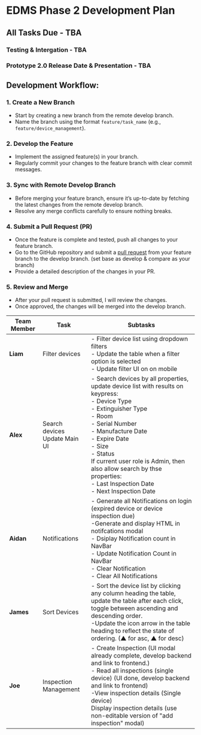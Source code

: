 # EDMS Phase 2 Development Plan

## All Tasks Due - TBA

### Testing & Intergation - TBA

### Prototype 2.0 Release Date & Presentation - TBA

## Development Workflow:

### 1. Create a New Branch

-   Start by creating a new branch from the remote develop branch.
-   Name the branch using the format `feature/task_name` (e.g., `feature/device_management`).

### 2. Develop the Feature

-   Implement the assigned feature(s) in your branch.
-   Regularly commit your changes to the feature branch with clear commit messages.

### 3. Sync with Remote Develop Branch

-   Before merging your feature branch, ensure it’s up-to-date by fetching the latest changes from the remote develop branch.
-   Resolve any merge conflicts carefully to ensure nothing breaks.

### 4. Submit a Pull Request (PR)

-   Once the feature is complete and tested, push all changes to your feature branch.
-   Go to the GitHub repository and submit a [pull request](https://github.com/AlexGithub777/BAP---Project/pulls) from your feature branch to the develop branch. (set base as develop & compare as your branch)
-   Provide a detailed description of the changes in your PR.

### 5. Review and Merge

-   After your pull request is submitted, I will review the changes.
-   Once approved, the changes will be merged into the develop branch.

| **Team Member** | **Task**                         | **Subtasks**                                                                                                                                                                                                                                                                                                                                         |
| --------------- | -------------------------------- | ---------------------------------------------------------------------------------------------------------------------------------------------------------------------------------------------------------------------------------------------------------------------------------------------------------------------------------------------------- |
| **Liam**        | Filter devices                   | - Filter device list using dropdown filters<br>- Update the table when a filter option is selected<br>- Update filter UI on on mobile                                                                                                                                                                                                                |
| **Alex**        | Search devices<br>Update Main UI | - Search devices by all properties, update device list with results on keypress:<br>- Device Type <br>- Extinguisher Type<br>- Room<br>- Serial Number<br>- Manufacture Date<br>- Expire Date<br>- Size<br>- Status<br>If current user role is Admin, then also allow search by thse properties:<br>- Last Inspection Date<br>- Next Inspection Date |
| **Aidan**       | Notifications                    | - Generate all Notifications on login (expired device or device inspection due)<br>-Generate and display HTML in notifcations modal <br>- Dsiplay Notification count in NavBar<br>- Update Notification Count in NavBar<br>- Clear Notification<br>- Clear All Notifications                                                                         |
| **James**       | Sort Devices                     | - Sort the device list by clicking any column heading the table, update the table after each click, toggle between ascending and descending order.<br>-Update the icon arrow in the table heading to reflect the state of ordering. (▲ for asc, ▲ for desc)                                                                                          |
| **Joe**         | Inspection Management            | - Create Inspection (UI modal already complete, develop backend and link to frontend.)<br>- Read all inspections (single device) (UI done, develop backend and link to frontend)<br>-View inspection details (Single device)<br> Display inspection details (use non-editable version of "add inspection" modal)                                     |
